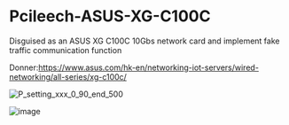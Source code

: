 # Pcileech-ASUS-XG-C100C
Disguised as an ASUS XG C100C 10Gbs network card and implement fake traffic communication function

Donner:https://www.asus.com/hk-en/networking-iot-servers/wired-networking/all-series/xg-c100c/

![P_setting_xxx_0_90_end_500](https://github.com/user-attachments/assets/48964405-5dc3-4c0c-b3e1-556ba220c063)

![image](https://github.com/user-attachments/assets/1a3cc19e-8011-484c-b39c-09d919c5df89)
